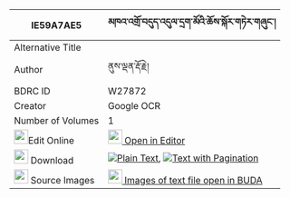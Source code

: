 |IE59A7AE5|མཁའ་འགྲོ་བདུད་འདུལ་དྲག་མོའི་ཆོས་སྐོར་གཏེར་གཞུང་། 
| --- | --- 
|Alternative Title |
|Author| ནུས་ལྡན་རྡོ་རྗེ།
|BDRC ID | W27872
|Creator | Google OCR
|Number of Volumes| 1
|<img width="25" src="https://img.icons8.com/color/25/000000/edit-property.png">Edit Online| [<img width="25" src="https://avatars.githubusercontent.com/u/45091458?s=200&v=4"> Open in Editor](http://editor.openpecha.org/IE59A7AE5)
|<img width="25" src="https://img.icons8.com/fluent/48/000000/download-2.png"/>  Download | [![](https://img.icons8.com/color/20/000000/txt.png)Plain Text](https://github.com/Openpecha/IE59A7AE5/releases/download/v1/khandro_dudul_drakmo_i_chokor__plain_IE59A7AE5.zip), [![](https://img.icons8.com/color/20/000000/txt.png)Text with Pagination](https://github.com/Openpecha/IE59A7AE5/releases/download/v1/khandro_dudul_drakmo_i_chokor__pages_IE59A7AE5.zip)
|<img width="25" src="https://img.icons8.com/plasticine/100/000000/pictures-folder.png"/>  Source Images | [<img width="25" src="https://library.bdrc.io/icons/BUDA-small.svg"> Images of text file open in BUDA](https://library.bdrc.io/show/bdr:W27872)